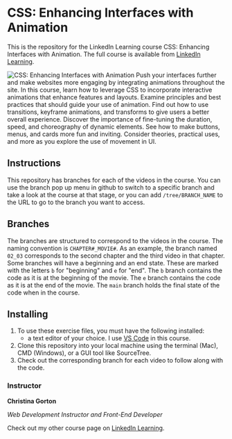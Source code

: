 # CSS: Enhancing Interfaces with Animation
This is the repository for the LinkedIn Learning course CSS: Enhancing Interfaces with Animation. The full course is available from [LinkedIn Learning][lil-course-url].

![CSS: Enhancing Interfaces with Animation][lil-thumbnail-url] 
Push your interfaces further and make websites more engaging by integrating animations throughout the site. In this course, learn how to leverage CSS to incorporate interactive animations that enhance features and layouts. Examine principles and best practices that should guide your use of animation. Find out how to use transitions, keyframe animations, and transforms to give users a better overall experience. Discover the importance of fine-tuning the duration, speed, and choreography of dynamic elements. See how to make buttons, menus, and cards more fun and inviting. Consider theories, practical uses, and more as you explore the use of movement in UI.

## Instructions
This repository has branches for each of the videos in the course. You can use the branch pop up menu in github to switch to a specific branch and take a look at the course at that stage, or you can add `/tree/BRANCH_NAME` to the URL to go to the branch you want to access.

## Branches
The branches are structured to correspond to the videos in the course. The naming convention is `CHAPTER#_MOVIE#`. As an example, the branch named `02_03` corresponds to the second chapter and the third video in that chapter. 
Some branches will have a beginning and an end state. These are marked with the letters `b` for "beginning" and `e` for "end". The `b` branch contains the code as it is at the beginning of the movie. The `e` branch contains the code as it is at the end of the movie. The `main` branch holds the final state of the code when in the course.

## Installing
1. To use these exercise files, you must have the following installed:
	- a text editor of your choice. I use [VS Code](https://code.visualstudio.com/) in this course. 
2. Clone this repository into your local machine using the terminal (Mac), CMD (Windows), or a GUI tool like SourceTree.
3. Check out the corresponding branch for each video to follow along with the code. 

### Instructor

**Christina Gorton**

_Web Development Instructor and Front-End Developer_

Check out my other course page on [LinkedIn Learning](https://www.linkedin.com/learning/instructors/christina-gorton?u=104).

[lil-course-url]: https://www.linkedin.com/learning/css-enhancing-interfaces-with-animation
[lil-thumbnail-url]: https://cdn.lynda.com/course/2863048/2863048-1606253641387-16x9.jpg
